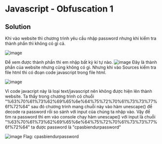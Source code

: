 # Javascript - Obfuscation 1
## Solution
Khi vào website thì chương trình yêu cầu nhập password nhưng khi kiểm tra thành phần thì không có gì cả.

![image](https://user-images.githubusercontent.com/86184794/158726304-589d73ee-f7c2-4763-863c-145925fa1247.png)

Để xem được thành phần thì em nhập bất kỳ kí tự nào.
![image](https://user-images.githubusercontent.com/86184794/158726401-eeffc6fb-3705-4991-8178-f6d614e43d3c.png)
Đây là thành phần của website nhưng cũng không có gì. Nhưng khi vào Sources kiểm tra file html thì có đoạn code javascript trong file html.

![image](https://user-images.githubusercontent.com/86184794/158727369-b95b563c-4f90-4b74-a556-c57f9f54b279.png)

Vì code javacript này là loại text/javascript nên không được hiện lên thành website.
Ta thấy trong chương trình có chuỗi "%63%70%61%73%62%69%65%6e%64%75%72%70%61%73%73%77%6f%72%64" sau đó chương trình mang chuỗi này vào hàm unescape() để decode ra password rồi so sánh với input của chúng ta nhập vào.
Vậy để tìm ra password thì em vào console chạy hàm unescape() với input là chuỗi "%63%70%61%73%62%69%65%6e%64%75%72%70%61%73%73%77%6f%72%64" ta được password là "cpasbiendurpassword"

![image](https://user-images.githubusercontent.com/86184794/158728022-4f5c0fb6-cf1b-43df-a950-ae0ec5112aff.png)
Flag: cpasbiendurpassword
